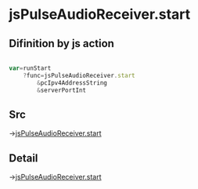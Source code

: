 # jsPulseAudioReceiver.start

## Difinition by js action

```js.js

var=runStart
	?func=jsPulseAudioReceiver.start
		&pcIpv4AddressString
		&serverPortInt
```

## Src

->[jsPulseAudioReceiver.start](https://github.com/puutaro/CommandClick/blob/master/app/src/main/java/com/puutaro/commandclick/fragment_lib/terminal_fragment/js_interface/JsPulseAudioReceiver.kt#L21)

## Detail

->[jsPulseAudioReceiver.start](https://github.com/puutaro/CommandClick/blob/master/md/developer/js_interface/details/JsPulseAudioReceiver/start.md)
